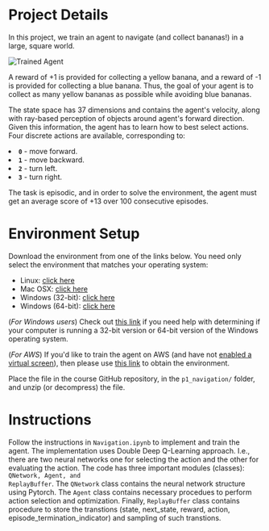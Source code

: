 
# Project Details

In this project, we train an agent to navigate (and collect bananas!) in a large, square world.

<img src="https://user-images.githubusercontent.com/10624937/42135619-d90f2f28-7d12-11e8-8823-82b970a54d7e.gif" alt="Trained Agent" title="Trained Agent" style="max-width: 100%; align=left">

A reward of +1 is provided for collecting a yellow banana, and a reward of -1 is provided for collecting a blue banana. Thus, the goal of your agent is to collect as many yellow bananas as possible while avoiding blue bananas.

The state space has 37 dimensions and contains the agent's velocity, along with ray-based perception of objects around agent's forward direction. Given this information, the agent has to learn how to best select actions. Four discrete actions are available, corresponding to:

<li><strong><code>0</code></strong> - move forward.</li>
<li><strong><code>1</code></strong> - move backward.</li>
<li><strong><code>2</code></strong> - turn left.</li>
<li><strong><code>3</code></strong> - turn right.</li>

The task is episodic, and in order to solve the environment, the agent must get an average score of +13 over 100 consecutive episodes.

# Environment Setup

<p dir="auto">Download the environment from one of the links below.  You need only select the environment that matches your operating system:</p>
<ul dir="auto">
<li>Linux: <a href="https://s3-us-west-1.amazonaws.com/udacity-drlnd/P1/Banana/Banana_Linux.zip" rel="nofollow">click here</a></li>
<li>Mac OSX: <a href="https://s3-us-west-1.amazonaws.com/udacity-drlnd/P1/Banana/Banana.app.zip" rel="nofollow">click here</a></li>
<li>Windows (32-bit): <a href="https://s3-us-west-1.amazonaws.com/udacity-drlnd/P1/Banana/Banana_Windows_x86.zip" rel="nofollow">click here</a></li>
<li>Windows (64-bit): <a href="https://s3-us-west-1.amazonaws.com/udacity-drlnd/P1/Banana/Banana_Windows_x86_64.zip" rel="nofollow">click here</a></li>
</ul>
<p dir="auto">(<em>For Windows users</em>) Check out <a href="https://support.microsoft.com/en-us/help/827218/how-to-determine-whether-a-computer-is-running-a-32-bit-version-or-64" rel="nofollow">this link</a> if you need help with determining if your computer is running a 32-bit version or 64-bit version of the Windows operating system.</p>
<p dir="auto">(<em>For AWS</em>) If you'd like to train the agent on AWS (and have not <a href="https://github.com/Unity-Technologies/ml-agents/blob/master/docs/Training-on-Amazon-Web-Service.md">enabled a virtual screen</a>), then please use <a href="https://s3-us-west-1.amazonaws.com/udacity-drlnd/P1/Banana/Banana_Linux_NoVis.zip" rel="nofollow">this link</a> to obtain the environment.</p>
</li>

<p dir="auto">Place the file in the course GitHub repository, in the <code>p1_navigation/</code> folder, and unzip (or decompress) the file.</p>
</li>
</ol>

# Instructions

Follow the instructions in <code>Navigation.ipynb</code> to implement and train the agent. The implementation uses Double Deep Q-Learning approach. I.e., there are two neural networks one for selecting the action and the other for evaluating the action.
The code has three important modules (classes): <code>QNetwork, Agent, and ReplayBuffer</code>. The <code>QNetwork</code> class contains the neural network structure using Pytorch. The <code>Agent</code> class contains necessary procedues to perform action selection and optimization. Finally, <code>ReplayBuffer</code> class contains procedure to store the transtions (state, next_state, reward, action, episode_termination_indicator) and sampling of such transtions.


```

```
